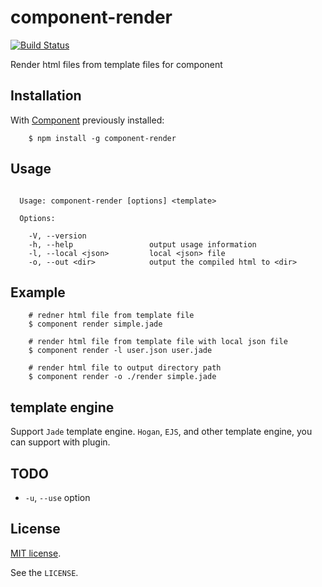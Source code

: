 # component-render

[![Build Status](https://travis-ci.org/Frapwings/component-render.png?branch=master)](https://travis-ci.org/Frapwings/component-render)

Render html files from template files for component



## Installation

With [Component](http://github.com/component/component) previously installed:

```
    $ npm install -g component-render
```


## Usage

```

  Usage: component-render [options] <template>

  Options:

    -V, --version              
    -h, --help                 output usage information
    -l, --local <json>         local <json> file
    -o, --out <dir>            output the compiled html to <dir>

```


## Example

```
    # redner html file from template file
    $ component render simple.jade

    # render html file from template file with local json file
    $ component render -l user.json user.jade

    # render html file to output directory path
    $ component render -o ./render simple.jade

```

## template engine
Support `Jade` template engine. `Hogan`, `EJS`, and other template engine, you can support with plugin.


## TODO

- `-u`, `--use` option


## License

[MIT license](http://www.opensource.org/licenses/mit-license.php).

See the `LICENSE`.
